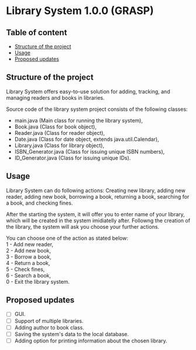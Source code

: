 # Library System 1.0.0 (GRASP)
  
## Table of content  
* [Structure of the project](#Structure-of-the-project)
* [Usage](#Usage)
* [Proposed updates](#Proposed-updates)
  
## Structure of the project
Library System offers easy-to-use solution for adding, tracking, and managing readers and books in libraries.   
  
Source code of the library system project consists of the following classes:   
- main.java (Main class for running the library system),  
- Book.java (Class for book object),  
- Reader.java (Class for reader object),  
- Date.java (Class for date object, extends java.util.Calendar),  
- Library.java (Class for library object),  
- ISBN_Generator.java (Class for issuing unique ISBN numbers),  
- ID_Generator.java (Class for issuing unique IDs).  
  
## Usage  
Library System can do following actions: Creating new library, adding new reader, adding new book, borrowing a book, returning a book, searching for a book, and checking fines.  
  
After the starting the system, it will offer you to enter name of your library, which will be created in the system imidiatelly after. Followng the creation of the library, the system will ask you choose your further actions.  
  
You can choose one of the action as stated below:  
1 - Add new reader,  
2 - Add new book,  
3 - Borrow a book,  
4 - Return a book,  
5 - Check fines,  
6 - Search a book,  
0 - Exit the library system.  
  
## Proposed updates  
- [ ] GUI.
- [ ] Support of multiple libraries.
- [ ] Adding author to book class.
- [ ] Saving the system's data to the local database.
- [ ] Adding option for printing information about the chosen library.
